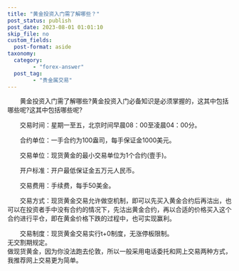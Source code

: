 ```yaml
---
title: "黄金投资入门需了解哪些？"
post_status: publish
post_date: 2023-08-01 01:01:10
skip_file: no
custom_fields: 
  post-format: aside
taxonomy:
  category:
        - "forex-answer"
  post_tag:
        - "贵金属交易"
---
```


　　黄金投资入门需了解哪些?黄金投资入门必备知识是必须掌握的，这其中包括哪些呢?这其中包括哪些呢?

　　交易时间：星期一至五，北京时间早晨08：00至凌晨04：00分。

　　合约单位：一手合约为100盎司，每手保证金1000美元。

　　交易单位：现货黄金的最小交易单位为1个合约(壹手)。

　　开户标准：开户最低保证金五万元人民币。

　　交易费用：手续费，每手50美金。

　　交易方式：现货黄金交易允许做空机制，即可以先买入黄金合约后再沽出，也可以在投资者手中没有合约的情况下，先沽出黄金合约，再以合适的价格买入这个合约进行平仓，即在黄金价格下跌的过程中，也可实现赢利。

　　交易制度：现货黄金交易实行t+0制度，无涨停板限制。  
无交割期规定。  
做现货黄金，因为你没法跑去伦敦，所以一般采用电话委托和网上交易两种方式，我推荐网上交易更为简单。
